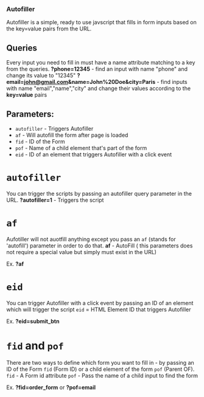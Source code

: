 ### Autofiller
Autofiller is a simple, ready to use javscript that fills in form inputs based on the key=value pairs from the URL.

## Queries

Every input you need to fill in must have a name attribute matching to a key from the queries. 
**?phone=12345** - find an input with name "phone" and change its value to "12345"
**?email=john@gmail.com&name=John%20Doe&city=Paris** - find inputs with name "email","name","city" and change their values according to the **key=value** pairs

## Parameters:
- `autofiller` - Triggers Autofiller
- `af` - Will autofill the form after page is loaded
- `fid` - ID of the Form
- `pof` - Name of a child element that's part of the form
- `eid` - ID of an element that triggers Autofiller with a click event

# `autofiller`
You can trigger the scripts by passing an autofiller query parameter in the URL.
**?autofiller=1** - Triggers the script

# `af`
Aufotiller will not auotfill anything except you pass an `af` (stands for 'autofill') parameter in order to do that.
**af** - AutoFill ( this parameters does not require a special value but simply must exist in the URL)

Ex.
**?af**

# `eid`
You can trigger Autofiller with a click event by passing an ID of an element which will trigger the script
`eid` = HTML Element ID that triggers Autofiller 

Ex.
**?eid=submit_btn**

# `fid` and `pof`
There are two ways to define which form you want to fill in - by passing an ID of the Form `fid` (Form ID) or a child element of the form `pof` (Parent OF).
`fid` - A Form id attribute
`pof` - Pass the name of a child input to find the form

Ex.
**?fid=order_form** or **?pof=email**
